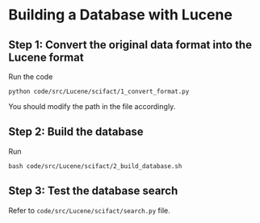 # Building a Database with Lucene

## Step 1: Convert the original data format into the Lucene format
Run the code
```[python]
python code/src/Lucene/scifact/1_convert_format.py
```
You should modify the path in the file accordingly.

## Step 2: Build the database
Run
```[bash]
bash code/src/Lucene/scifact/2_build_database.sh
```

## Step 3: Test the database search
Refer to `code/src/Lucene/scifact/search.py` file.